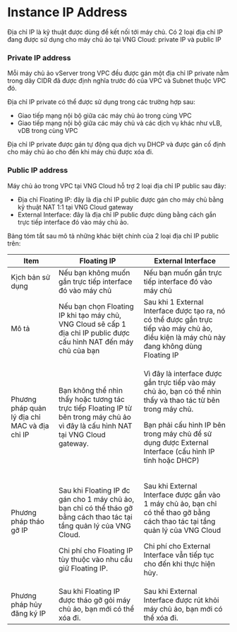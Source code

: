# Instance IP Address

Địa chỉ IP là kỹ thuật được dùng để kết nối tới máy chủ. Có 2 loại địa chỉ IP đang được sử dụng cho máy chủ ảo tại VNG Cloud: private IP và public IP

### **Private IP address** <a href="#instanceipaddress-privateipaddress" id="instanceipaddress-privateipaddress"></a>

Mỗi máy chủ ảo vServer trong VPC đều được gán một địa chỉ IP private nằm trong dãy CIDR đã được định nghĩa trước đó của VPC và Subnet thuộc VPC đó.

Địa chỉ IP private có thể được sử dụng trong các trường hợp sau:

* Giao tiếp mạng nội bộ giữa các máy chủ ảo trong cùng VPC
* Giao tiếp mạng nội bộ giữa các máy chủ và các dịch vụ khác như vLB, vDB trong cùng VPC

Địa chỉ IP private được gán tự động qua dịch vụ DHCP và được gán cố định cho máy chủ ảo cho đến khi máy chủ được xóa đi.

### **Public IP address** <a href="#instanceipaddress-publicipaddress" id="instanceipaddress-publicipaddress"></a>

Máy chủ ảo trong VPC tại VNG Cloud hỗ trợ 2 loại địa chỉ IP public sau đây:

* Địa chỉ Floating IP: đây là địa chỉ IP public được gán cho máy chủ bằng kỹ thuật NAT 1:1 tại VNG Cloud gateway
* External Interface: đây là địa chỉ IP public được dùng bằng cách gắn trực tiếp interface đó vào máy chủ ảo.

Bảng tóm tắt sau mô tả những khác biệt chính của 2 loại địa chỉ IP public trên:

| Item                                          | Floating IP                                                                                                                                                                                        | External Interface                                                                                                                                                                                                                |
| --------------------------------------------- | -------------------------------------------------------------------------------------------------------------------------------------------------------------------------------------------------- | --------------------------------------------------------------------------------------------------------------------------------------------------------------------------------------------------------------------------------- |
| Kịch bản sử dụng                              | Nếu bạn không muốn gắn trực tiếp interface đó vào máy chủ                                                                                                                                          | Nếu bạn muốn gắn trực tiếp interface đó vào máy chủ                                                                                                                                                                               |
| Mô tả                                         | Nếu bạn chọn Floating IP khi tạo máy chủ, VNG Cloud sẽ cấp 1 địa chỉ IP public được cấu hình NAT đến máy chủ của bạn                                                                               | Sau khi 1 External Interface được tạo ra, nó có thể được gắn trực tiếp vào máy chủ ảo, điều kiện là máy chủ này đang không dùng Floating IP                                                                                       |
| Phương pháp quản lý địa chỉ MAC và địa chỉ IP | Bạn không thể nhìn thấy hoặc tương tác trực tiếp Floating IP từ bên trong máy chủ ảo vì đây là cấu hình NAT tại VNG Cloud gateway.                                                                 | <p>Vì đây là interface được gắn trực tiếp vào máy chủ ảo, bạn có thể nhìn thấy và thao tác từ bên trong máy chủ.</p><p>Bạn phải cấu hình IP bên trong máy chủ để sử dụng được External Interface (cấu hình IP tĩnh hoặc DHCP)</p> |
| <p>Phương pháp tháo gỡ IP</p><p><br></p>      | <p>Sau khi Floating IP đc gán cho 1 máy chủ ảo, bạn chỉ có thể tháo gỡ bằng cách thao tác tại tầng quản lý của VNG Cloud.</p><p>Chi phí cho Floating IP tùy thuộc vào nhu cầu giữ Floating IP.</p> | <p>Sau khi External Interface được gắn vào 1 máy chủ ảo, bạn chỉ có thể thao gỡ bằng cách thao tác tại tầng quản lý của VNG Cloud</p><p>Chi phí cho External Interface vẫn tiếp tục cho đến khi thực hiện hủy.</p>                |
| Phương pháp hủy đăng ký IP                    | Sau khi Floating IP được tháo gỡ gỏi máy chủ ảo, bạn mới có thể xóa đi.                                                                                                                            | Sau khi External Interface được rút khỏi máy chủ ảo, bạn mới có thể xóa đi.                                                                                                                                                       |
